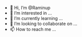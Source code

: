 - 👋 Hi, I’m @Raminup
- 👀 I’m interested in ...
- 🌱 I’m currently learning ...
- 💞️ I’m looking to collaborate on ...
- 📫 How to reach me ...

<!---
Raminup/Raminup is a ✨ special ✨ repository because its `README.md` (this file) appears on your GitHub profile.
You can click the Preview link to take a look at your changes.
--->
